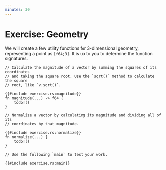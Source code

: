 ```yaml
---
minutes: 30
---
```


# Exercise: Geometry

We will create a few utility functions for 3-dimensional geometry, representing
a point as `[f64;3]`. It is up to you to determine the function signatures.

```rust,compile_fail
// Calculate the magnitude of a vector by summing the squares of its coordinates
// and taking the square root. Use the `sqrt()` method to calculate the square
// root, like `v.sqrt()`.

{{#include exercise.rs:magnitude}}
fn magnitude(...) -> f64 {
    todo!()
}

// Normalize a vector by calculating its magnitude and dividing all of its
// coordinates by that magnitude.

{{#include exercise.rs:normalize}}
fn normalize(...) {
    todo!()
}

// Use the following `main` to test your work.

{{#include exercise.rs:main}}
```
